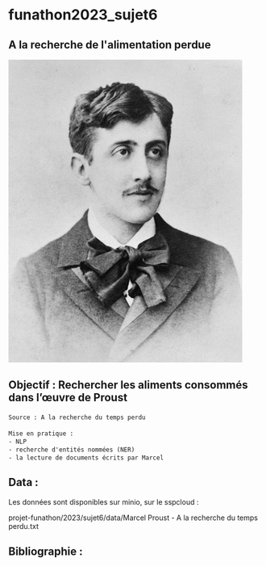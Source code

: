# funathon2023_sujet6

## A la recherche de l'alimentation perdue
![](images/Marcel_Proust.jpg "Marcel Proust")

## Objectif : Rechercher les aliments consommés dans l’œuvre de Proust

    Source : A la recherche du temps perdu

    Mise en pratique :
    - NLP
    - recherche d'entités nommées (NER)
    - la lecture de documents écrits par Marcel
      
## Data :
Les données sont disponibles sur minio, sur le sspcloud :


projet-funathon/2023/sujet6/data/Marcel Proust - A la recherche du temps perdu.txt

## Bibliographie :
